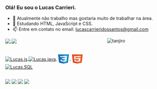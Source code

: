 ### Olá! Eu sou o Lucas Carrieri.

- 🔭 Atualmente não trabalho mas gostaria muito de trabalhar na área.
- 🌱 Estudando HTML, JavaScript e CSS.
- 📫 Entre em contato no email: lucascarrieridossantos@gmail.com

<div>
<a href="https://github.com/LucasCarrieri">
<img height="150em" align="center" src="https://github-readme-stats.vercel.app/api?username=LucasCarrieri&show_icons=False&theme=dark&include_all_commits=true&count_private=true"/>
 
<img height="150em" align="center" src="https://github-readme-stats.vercel.app/api/top-langs/?username=LucasCarrieri&layout=compact&langs_count=7&theme=dark"/>
 
<img align="right" alt="tanjiro" height="148" width="180" src="https://media1.tenor.com/images/68e8337fb4eb7e40645d832c64762a8b/tenor.gif?itemid=19443613">
</div>
 
<br>
     
<div style="display: inline_block"><br>
 <img align="center" alt="Lucas.js" height="30" width="40" src = "https://cdn.jsdelivr.net/gh/devicons/devicon/icons/javascript/javascript-original.svg"/>
 <img align="center" alt="Lucas.java" height="40" width="40" src="https://cdn.jsdelivr.net/gh/devicons/devicon/icons/java/java-original-wordmark.svg" />
 <img align="center" alt="Lucas-CSS" height="30" width="40" src="https://raw.githubusercontent.com/devicons/devicon/master/icons/css3/css3-original.svg"/>
 <img align="center" alt="Lucas-HTML" height="30" width="40" src="https://raw.githubusercontent.com/devicons/devicon/master/icons/html5/html5-original.svg"/> 
 <img align="center" alt="Lucas.SQL" height="40" src="https://cdn.jsdelivr.net/gh/devicons/devicon/icons/mysql/mysql-plain-wordmark.svg" />
 </div>
  
   
##

 <div>
<a href="https://www.instagram.com/lucas_crr_/" target="_blank"><img src="https://img.shields.io/badge/-Instagram-%23E4405F?style=for-the-badge&logo=instagram&logoColor=white" target="_blank"></a>
<a href="https://www.twitch.tv/lucas_blackzs" target="_blank"><img src="https://img.shields.io/badge/Twitch-9146FF?style=for-the-badge&logo=twitch&logoColor=white" target="_blank"></a>
<a href = "mailto:lucascarrieridossantos@gmail.com"><img src="https://img.shields.io/badge/-Gmail-%23333?style=for-the-badge&logo=gmail&logoColor=white" target="_blank"></a>
<a href="https://www.linkedin.com/in/lucas-carrieri-1068a5203/" target="_blank"><img src="https://img.shields.io/badge/-LinkedIn-%230077B5?style=for-the-badge&logo=linkedin&logoColor=white" target="_blank"></a> 
  </div>
